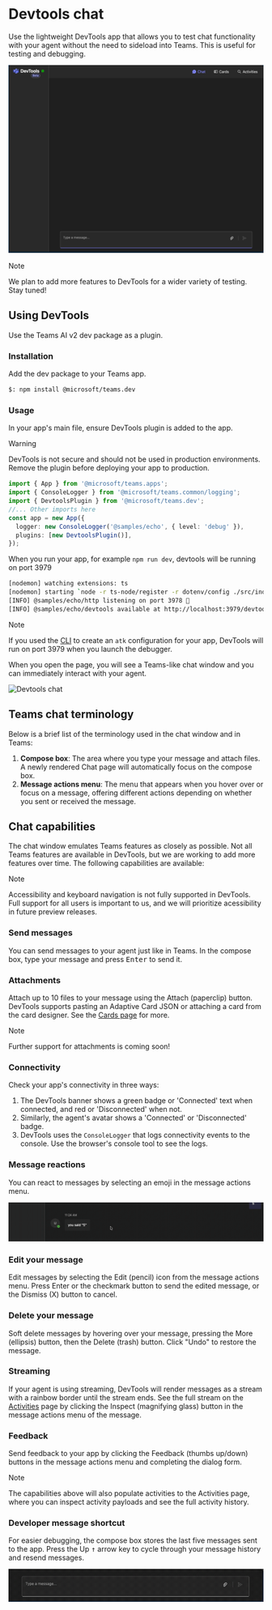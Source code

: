 # Devtools chat

Use the lightweight DevTools app that allows you to test chat functionality with your agent without the need to sideload into Teams. This is useful for testing and debugging.

![Empty DevTools chat](https://github.com/microsoft/teams.ts/blob/main/assets/screenshots/devtools_blank_chat.png?raw=true)

> [!NOTE]
> We plan to add more features to DevTools for a wider variety of testing. Stay tuned!

## Using DevTools

Use the Teams AI v2 dev package as a plugin.

### Installation

Add the dev package to your Teams app.

```bash
$: npm install @microsoft/teams.dev
```

### Usage

In your app's main file, ensure DevTools plugin is added to the app.

> [!WARNING]
> DevTools is not secure and should not be used in production environments. Remove the plugin before deploying your app to production.

```typescript
import { App } from '@microsoft/teams.apps';
import { ConsoleLogger } from '@microsoft/teams.common/logging';
import { DevtoolsPlugin } from '@microsoft/teams.dev';
//... Other imports here
const app = new App({
  logger: new ConsoleLogger('@samples/echo', { level: 'debug' }),
  plugins: [new DevtoolsPlugin()],
});
```

When you run your app, for example `npm run dev`, devtools will be running on port 3979

```bash
[nodemon] watching extensions: ts
[nodemon] starting `node -r ts-node/register -r dotenv/config ./src/index.ts`
[INFO] @samples/echo/http listening on port 3978 🚀
[INFO] @samples/echo/devtools available at http://localhost:3979/devtools
```

> [!NOTE]
> If you used the [CLI](../cli) to create an `atk` configuration for your app, DevTools will run on port 3979 when you launch the debugger.

When you open the page, you will see a Teams-like chat window and you can immediately interact with your agent.

![Devtools chat](/screenshots/devtools-echo-chat.png)

## Teams chat terminology

Below is a brief list of the terminology used in the chat window and in Teams:

1. **Compose box**: The area where you type your message and attach files. A newly rendered Chat page will automatically focus on the compose box.
2. **Message actions menu**: The menu that appears when you hover over or focus on a message, offering different actions depending on whether you sent or received the message.

## Chat capabilities

The chat window emulates Teams features as closely as possible. Not all Teams features are available in DevTools, but we are working to add more features over time. The following capabilities are available:

> [!NOTE]
> Accessibility and keyboard navigation is not fully supported in DevTools. Full support for all users is important to us, and we will prioritize acessibility in future preview releases.

### Send messages

You can send messages to your agent just like in Teams. In the compose box, type your message and press <kbd>Enter</kbd> to send it.

### Attachments

Attach up to 10 files to your message using the Attach (paperclip) button. DevTools supports pasting an Adaptive Card JSON or attaching a card from the card designer. See the [Cards page](./cards) for more.

> [!NOTE]
> Further support for attachments is coming soon!

### Connectivity

Check your app's connectivity in three ways:

1. The DevTools banner shows a green badge or 'Connected' text when connected, and red or 'Disconnected' when not.
2. Similarly, the agent's avatar shows a 'Connected' or 'Disconnected' badge.
3. DevTools uses the `ConsoleLogger` that logs connectivity events to the console. Use the browser's console tool to see the logs.

### Message reactions

You can react to messages by selecting an emoji in the message actions menu.

![Devtools react to a message](https://github.com/microsoft/teams.ts/blob/main/assets/screenshots/devtools_message_reaction.gif?raw=true)

### Edit your message

Edit messages by selecting the Edit (pencil) icon from the message actions menu. Press Enter or the checkmark button to send the edited message, or the Dismiss (X) button to cancel.

### Delete your message

Soft delete messages by hovering over your message, pressing the More (ellipsis) button, then the Delete (trash) button. Click "Undo" to restore the message.

### Streaming

If your agent is using streaming, DevTools will render messages as a stream with a rainbow border until the stream ends. See the full stream on the [Activities](inspect) page by clicking the Inspect (magnifying glass) button in the message actions menu of the message.

### Feedback

Send feedback to your app by clicking the Feedback (thumbs up/down) buttons in the message actions menu and completing the dialog form.

> [!NOTE]
> The capabilities above will also populate activities to the Activities page, where you can inspect activity payloads and see the full activity history.

### Developer message shortcut

For easier debugging, the compose box stores the last five messages sent to the app. Press the Up <kbd>↑</kbd> arrow key to cycle through your message history and resend messages.

![Devtools Up Arrow Feature](https://github.com/microsoft/teams.ts/blob/main/assets/screenshots/devtools_uparrow_feature.gif?raw=true)

